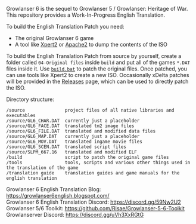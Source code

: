 Growlanser 6 is the sequel to Growlanser 5 / Growlanser: Heritage of War. This repository provides a Work-In-Progress English Translation.

To build the English Translation Patch you need:
- The original Growlanser 6 game
- A tool like [Xpert2](https://gbatemp.net/download/xpert2-xpert-tool.37071/) or [Apache2](https://www.psx-place.com/resources/apache-by-sonix-2004.697/) to dump the contents of the ISO

To build the English Translation Patch from source by yourself, create a folder called `04-Original files` inside `build` and put all of the games `*.DAT` files inside it. Use [`build.bat`](/build/build.bat) to patch the original files. Once patched, you can use tools like Xpert2 to create a new ISO. Occasionally xDelta patches will be provided in the [Releases](https://github.com/Risae/Growlanser-6-English-Translation/releases) page, which can be used to directly patch the ISO.

Directory structure:

    /source               project files of all native libraries and executables
    /source/GL6_CHAR.DAT  currently just a placeholder
    /source/GL6_FACE.DAT  translated tm2 image files
    /source/GL6_FILE.DAT  translated and modified data files 
    /source/GL6_MAP.DAT   currently just a placeholder
    /source/GL6_MOV.DAT   translated ingame movie files
    /source/GL6_SCEN.DAT  translated script files
    /source/SLPM_667.16   translated and modified ELF
    /build                script to patch the original game files
    /tools                tools, scripts and various other things used in the translation of the game
    /translation guide    translation guides and game manuals for the english translation

Growlanser 6 English Translation Blog: https://growlanser6english.blogspot.com/ <br />
Growlanser 6 English Translation Discord: https://discord.gg/59Nw2U2 <br />
Growlanser 5/6 Toolkit: https://github.com/Risae/Growlanser-5-6-Toolkit <br />
Growlanserver Discord: https://discord.gg/uVh3XxRGtG
